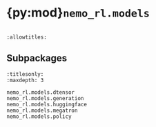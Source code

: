 # {py:mod}`nemo_rl.models`

```{py:module} nemo_rl.models
```

```{autodoc2-docstring} nemo_rl.models
:allowtitles:
```

## Subpackages

```{toctree}
:titlesonly:
:maxdepth: 3

nemo_rl.models.dtensor
nemo_rl.models.generation
nemo_rl.models.huggingface
nemo_rl.models.megatron
nemo_rl.models.policy
```
